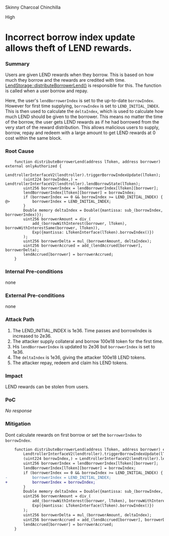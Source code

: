 Skinny Charcoal Chinchilla

High

# Incorrect borrow index update allows theft of LEND rewards.

### Summary

Users are given LEND rewards when they borrow. This is based on how much they borrow and the rewards are credited with time. [LendStorage::distributeBorrowerLend()](https://github.com/sherlock-audit/2025-05-lend-audit-contest/blob/713372a1ccd8090ead836ca6b1acf92e97de4679/Lend-V2/src/LayerZero/LendStorage.sol#L342) is responsible for this. The function is called when a user borrow and repay. 

Here, the user's `lendBorrowerIndex` is set to the up-to-date `borrowIndex`. However for first time supplying, `borrowIndex` is set to `LEND_INITIAL_INDEX`. This is then used to calculate the `deltaIndex`, which is used to calculate how much LEND should be given to the borrower. This means no matter the time of the borrow, the user gets LEND rewards as if he had borrowed from the very start of the reward distribution. This allows malicious users to supply, borrow, repay and redeem with a large amount to get LEND rewards at 0 cost within the same block.

### Root Cause

```solidity 
    function distributeBorrowerLend(address lToken, address borrower) external onlyAuthorized {
        LendtrollerInterfaceV2(lendtroller).triggerBorrowIndexUpdate(lToken);
        (uint224 borrowIndex,) = LendtrollerInterfaceV2(lendtroller).lendBorrowState(lToken);
        uint256 borrowerIndex = lendBorrowerIndex[lToken][borrower];
        lendBorrowerIndex[lToken][borrower] = borrowIndex;
        if (borrowerIndex == 0 && borrowIndex >= LEND_INITIAL_INDEX) {
@>          borrowerIndex = LEND_INITIAL_INDEX;  
        }
        Double memory deltaIndex = Double({mantissa: sub_(borrowIndex, borrowerIndex)});
        uint256 borrowerAmount = div_(
            add_(borrowWithInterest(borrower, lToken), borrowWithInterestSame(borrower, lToken)),
            Exp({mantissa: LTokenInterface(lToken).borrowIndex()})
        );
        uint256 borrowerDelta = mul_(borrowerAmount, deltaIndex);
        uint256 borrowerAccrued = add_(lendAccrued[borrower], borrowerDelta);
        lendAccrued[borrower] = borrowerAccrued;
    }
```

### Internal Pre-conditions

none

### External Pre-conditions

none

### Attack Path

1. The LEND_INITIAL_INDEX is 1e36. Time passes and borrowIndex is increased to 2e36.
2. The attacker supply collateral and borrow 100e18 token for the first time.
3. His `lendBorrowerIndex` is updated to 2e36 but `borrowerIndex` is set to 1e36.
4. The `deltaIndex` is 1e36, giving the attacker 100e18 LEND tokens. 
5. The attacker repay, redeem and claim his LEND tokens. 


### Impact

LEND rewards can be stolen from users.

### PoC

_No response_

### Mitigation

Dont calculate rewards on first borrow or set the `borrowerIndex` to `borrowIndex`. 

```diff
    function distributeBorrowerLend(address lToken, address borrower) external onlyAuthorized {
        LendtrollerInterfaceV2(lendtroller).triggerBorrowIndexUpdate(lToken);
        (uint224 borrowIndex,) = LendtrollerInterfaceV2(lendtroller).lendBorrowState(lToken);
        uint256 borrowerIndex = lendBorrowerIndex[lToken][borrower];
        lendBorrowerIndex[lToken][borrower] = borrowIndex;
        if (borrowerIndex == 0 && borrowIndex >= LEND_INITIAL_INDEX) {
-           borrowerIndex = LEND_INITIAL_INDEX; 
+           borrowerIndex = borrowIndex;  
        }
        Double memory deltaIndex = Double({mantissa: sub_(borrowIndex, borrowerIndex)});
        uint256 borrowerAmount = div_(
            add_(borrowWithInterest(borrower, lToken), borrowWithInterestSame(borrower, lToken)),
            Exp({mantissa: LTokenInterface(lToken).borrowIndex()})
        );
        uint256 borrowerDelta = mul_(borrowerAmount, deltaIndex);
        uint256 borrowerAccrued = add_(lendAccrued[borrower], borrowerDelta);
        lendAccrued[borrower] = borrowerAccrued;
    }
```
